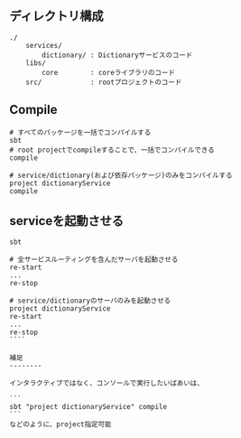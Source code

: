 

ディレクトリ構成
----------------

```
./
    services/
        dictionary/ : Dictionaryサービスのコード
    libs/
        core        : coreライブラリのコード
    src/            : rootプロジェクトのコード
```

Compile
-------

```
# すべてのパッケージを一括でコンパイルする
sbt
# root projectでcompileすることで、一括でコンパイルできる
compile

# service/dictionary(および依存パッケージ)のみをコンパイルする
project dictionaryService
compile
```

serviceを起動させる
----------------------

``````
sbt

# 全サービスルーティングを含んだサーバを起動させる
re-start
...
re-stop

# service/dictionaryのサーバのみを起動させる
project dictionaryService
re-start
...
re-stop
````

補足
--------

インタラクティブではなく、コンソールで実行したいばあいは、

```
sbt "project dictionaryService" compile
```
などのように、project指定可能
